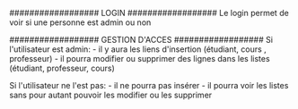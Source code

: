 ##################   LOGIN  ##################
Le login permet de voir si une personne est admin ou non

##################   GESTION D'ACCES  ##################
Si l'utilisateur est admin:
    - il y aura les liens d'insertion (étudiant, cours , professeur)
    - il pourra modifier ou supprimer des lignes dans les listes (étudiant, professeur, cours)
    
Si l'utilisateur ne l'est pas:
    - il ne pourra pas insérer
    - il pourra voir les listes sans pour autant pouvoir les modifier ou les supprimer



